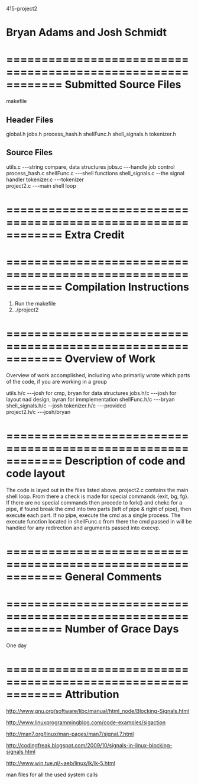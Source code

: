 415-project2

Bryan Adams and Josh Schmidt
============================================================


============================================================
		Submitted Source Files
============================================================

makefile

Header Files
------------
global.h
jobs.h
process_hash.h
shellFunc.h
shell_signals.h
tokenizer.h

Source Files
------------
utils.c ---string compare, data structures 
jobs.c  ---handle job control
process_hash.c
shellFunc.c ---shell functions
shell_signals.c --the signal handler
tokenizer.c  ---tokenizer	
project2.c ---main shell loop

============================================================
		Extra Credit
============================================================


============================================================
		Compilation Instructions
============================================================
1) Run the makefile
2) ./project2


============================================================
		Overview of Work 
============================================================

Overview of work accomplished, including who primarily wrote which parts of the code, if you are working in a group

utils.h/c ---josh for cmp, bryan for data structures
jobs.h/c  ---josh for layout nad design, byran for immplementation
shellFunc.h/c ---bryan
shell_signals.h/c --josh
tokenizer.h/c  ---provided	
project2.h/c ---josh/bryan

============================================================
		Description of code and code layout
============================================================

The code is layed out in the files listed above. project2.c contains the main shell loop. From there a check is made for special commands {exit, bg, fg}. If there are no special commands then procede to fork() and chekc for a pipe, if found break the cmd into two parts (left of pipe & right of pipe), then execute each part. If no pipe, execute the cmd as a single process. The execute function located in shellFunc.c from there the cmd passed in will be handled for any redirection and arguments passed into execvp.

============================================================
		General Comments
============================================================


============================================================
		Number of Grace Days
============================================================

One day

============================================================
		Attribution
============================================================
http://www.gnu.org/software/libc/manual/html_node/Blocking-Signals.html

http://www.linuxprogrammingblog.com/code-examples/sigaction

http://man7.org/linux/man-pages/man7/signal.7.html

http://codingfreak.blogspot.com/2009/10/signals-in-linux-blocking-signals.html

http://www.win.tue.nl/~aeb/linux/lk/lk-5.html

man files for all the used system calls
